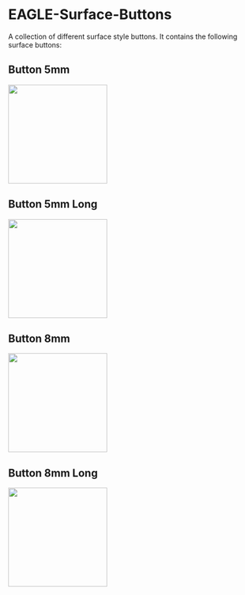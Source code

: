 # EAGLE-Surface-Buttons
A collection of different surface style buttons.
It contains the following surface buttons:

## Button 5mm
<img src="https://github.com/user-attachments/assets/7b2b381e-10a8-4af8-9ef0-46aeef36c02e" width="200">

## Button 5mm Long
<img src="https://github.com/user-attachments/assets/09a1a49e-d9f8-46d0-ad91-62de872d31b1" width="200">

## Button 8mm
<img src="https://github.com/user-attachments/assets/f0c8448c-663e-4b45-88a3-21eb967e9ebf" width="200">

## Button 8mm Long
<img src="https://github.com/user-attachments/assets/c960ef0c-679c-444f-991e-441356936813" width="200">
